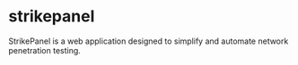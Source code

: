 # strikepanel
StrikePanel is a web application designed to simplify and automate network penetration testing.
